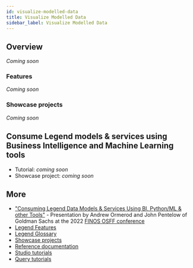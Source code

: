 ```yaml
---
id: visualize-modelled-data
title: Visualize Modelled Data
sidebar_label: Visualize Modelled Data
---
```


## Overview 

_Coming soon_

### Features
 _Coming soon_

### Showcase projects
 _Coming soon_

## Consume Legend models & services using Business Intelligence and Machine Learning tools

- Tutorial: _coming soon_
- Showcase project:  _coming soon_

## More
- ["Consuming Legend Data Models & Services Using BI, Python/ML & other Tools"](https://www.youtube.com/watch?v=rm-mAohz6NQ) - Presentation by Andrew Ormerod and John Pentelow of Goldman Sachs at the 2022 [FINOS OSFF conference](../community/legend-media.md/#finos-osff)
- [Legend Features](../overview/legend-features.md)
- [Legend Glossary](../overview/legend-glossary.md)
- [Showcase projects](../showcases/showcase-projects.md)
- [Reference documentation](../reference/legend-language.md)
- [Studio tutorials](../tutorials/studio-workspace.md)
- [Query tutorials](../tutorials/query-builder.md)